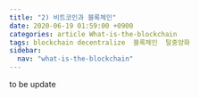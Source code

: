 ```yaml
---
title: "2) 비트코인과 블록체인"
date: 2020-06-19 01:59:00 +0900
categories: article What-is-the-blockchain
tags: blockchain decentralize  블록체인  탈중앙화
sidebar:
  nav: "what-is-the-blockchain"
---
```


to be update
